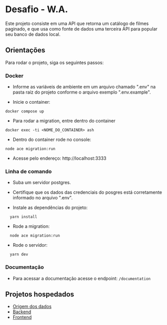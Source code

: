 # Desafio - W.A.

Este projeto consiste em uma API que retorna um catálogo de filmes paginado, e que usa como fonte de dados uma terceira API para popular seu banco de dados local.

## Orientações

Para rodar o projeto, siga os seguintes passos:

### Docker

- Informe as variáveis de ambiente em um arquivo chamado ".env" na pasta raíz do projeto conforme o arquivo exemplo ".env.example".

- Inicie o container:
  
```
docker compose up
```

- Para rodar a migration, entre dentro do container
```
docker exec -ti <NOME_DO_CONTAINER> ash
```

- Dentro do container rode no console:
```
node ace migration:run
```

- Acesse pelo endereço: http://localhost:3333


### Linha de comando

- Suba um servidor postgres.

- Certifique que os dados das credenciais do posgres está corretamente informado no arquivo ".env".

- Instale as dependências do projeto: 

```
  yarn install
```

- Rode a migration:
```
  node ace migration:run
```

- Rode o servidor:

```
  yarn dev
```

### Documentação

- Para acessar a documentação acesse o endpoint: `/documentation`

## Projetos hospedados

- [Origem dos dados ](http://ghibli-api.softdevelopments.com.br/)
- [Backend ](http://wa-movie-api.softdevelopments.com.br/)
- [Frontend](http://wa-movie.softdevelopments.com.br/)